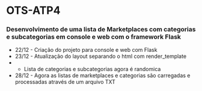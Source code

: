 # OTS-ATP4
<h3>Desenvolvimento de uma lista de Marketplaces com categorias e subcategorias em console e web com o framework Flask</h3>

- 22/12 - Criação do projeto para console e web com Flask
- 23/12 - Atualização do layout separando o html com render_template
- - Lista de categorias e subcategorias agora é randomica
- 28/12 - Agora as listas de marketplaces e categorias são carregadas e processadas através de um arquivo TXT